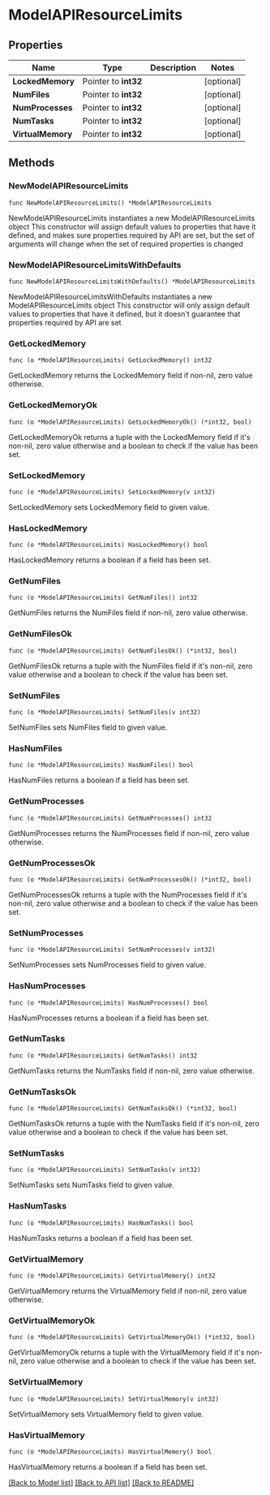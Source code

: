 # ModelAPIResourceLimits

## Properties

Name | Type | Description | Notes
------------ | ------------- | ------------- | -------------
**LockedMemory** | Pointer to **int32** |  | [optional] 
**NumFiles** | Pointer to **int32** |  | [optional] 
**NumProcesses** | Pointer to **int32** |  | [optional] 
**NumTasks** | Pointer to **int32** |  | [optional] 
**VirtualMemory** | Pointer to **int32** |  | [optional] 

## Methods

### NewModelAPIResourceLimits

`func NewModelAPIResourceLimits() *ModelAPIResourceLimits`

NewModelAPIResourceLimits instantiates a new ModelAPIResourceLimits object
This constructor will assign default values to properties that have it defined,
and makes sure properties required by API are set, but the set of arguments
will change when the set of required properties is changed

### NewModelAPIResourceLimitsWithDefaults

`func NewModelAPIResourceLimitsWithDefaults() *ModelAPIResourceLimits`

NewModelAPIResourceLimitsWithDefaults instantiates a new ModelAPIResourceLimits object
This constructor will only assign default values to properties that have it defined,
but it doesn't guarantee that properties required by API are set

### GetLockedMemory

`func (o *ModelAPIResourceLimits) GetLockedMemory() int32`

GetLockedMemory returns the LockedMemory field if non-nil, zero value otherwise.

### GetLockedMemoryOk

`func (o *ModelAPIResourceLimits) GetLockedMemoryOk() (*int32, bool)`

GetLockedMemoryOk returns a tuple with the LockedMemory field if it's non-nil, zero value otherwise
and a boolean to check if the value has been set.

### SetLockedMemory

`func (o *ModelAPIResourceLimits) SetLockedMemory(v int32)`

SetLockedMemory sets LockedMemory field to given value.

### HasLockedMemory

`func (o *ModelAPIResourceLimits) HasLockedMemory() bool`

HasLockedMemory returns a boolean if a field has been set.

### GetNumFiles

`func (o *ModelAPIResourceLimits) GetNumFiles() int32`

GetNumFiles returns the NumFiles field if non-nil, zero value otherwise.

### GetNumFilesOk

`func (o *ModelAPIResourceLimits) GetNumFilesOk() (*int32, bool)`

GetNumFilesOk returns a tuple with the NumFiles field if it's non-nil, zero value otherwise
and a boolean to check if the value has been set.

### SetNumFiles

`func (o *ModelAPIResourceLimits) SetNumFiles(v int32)`

SetNumFiles sets NumFiles field to given value.

### HasNumFiles

`func (o *ModelAPIResourceLimits) HasNumFiles() bool`

HasNumFiles returns a boolean if a field has been set.

### GetNumProcesses

`func (o *ModelAPIResourceLimits) GetNumProcesses() int32`

GetNumProcesses returns the NumProcesses field if non-nil, zero value otherwise.

### GetNumProcessesOk

`func (o *ModelAPIResourceLimits) GetNumProcessesOk() (*int32, bool)`

GetNumProcessesOk returns a tuple with the NumProcesses field if it's non-nil, zero value otherwise
and a boolean to check if the value has been set.

### SetNumProcesses

`func (o *ModelAPIResourceLimits) SetNumProcesses(v int32)`

SetNumProcesses sets NumProcesses field to given value.

### HasNumProcesses

`func (o *ModelAPIResourceLimits) HasNumProcesses() bool`

HasNumProcesses returns a boolean if a field has been set.

### GetNumTasks

`func (o *ModelAPIResourceLimits) GetNumTasks() int32`

GetNumTasks returns the NumTasks field if non-nil, zero value otherwise.

### GetNumTasksOk

`func (o *ModelAPIResourceLimits) GetNumTasksOk() (*int32, bool)`

GetNumTasksOk returns a tuple with the NumTasks field if it's non-nil, zero value otherwise
and a boolean to check if the value has been set.

### SetNumTasks

`func (o *ModelAPIResourceLimits) SetNumTasks(v int32)`

SetNumTasks sets NumTasks field to given value.

### HasNumTasks

`func (o *ModelAPIResourceLimits) HasNumTasks() bool`

HasNumTasks returns a boolean if a field has been set.

### GetVirtualMemory

`func (o *ModelAPIResourceLimits) GetVirtualMemory() int32`

GetVirtualMemory returns the VirtualMemory field if non-nil, zero value otherwise.

### GetVirtualMemoryOk

`func (o *ModelAPIResourceLimits) GetVirtualMemoryOk() (*int32, bool)`

GetVirtualMemoryOk returns a tuple with the VirtualMemory field if it's non-nil, zero value otherwise
and a boolean to check if the value has been set.

### SetVirtualMemory

`func (o *ModelAPIResourceLimits) SetVirtualMemory(v int32)`

SetVirtualMemory sets VirtualMemory field to given value.

### HasVirtualMemory

`func (o *ModelAPIResourceLimits) HasVirtualMemory() bool`

HasVirtualMemory returns a boolean if a field has been set.


[[Back to Model list]](../README.md#documentation-for-models) [[Back to API list]](../README.md#documentation-for-api-endpoints) [[Back to README]](../README.md)


